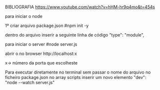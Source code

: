 


BIBLIOGRAFIA 
https://www.youtube.com/watch?v=hHM-hr9q4mo&t=454s

para iniciar o node 

1º criar arquivo  package.json
#npm init -y

dentro do arquivo inserir a seguinte linha de código 
 "type": "module",

 para iniciar o server 
 #node server.js

 abrir o no browser http://localhost:x

 x-> número da porta que escolheste 

 Para executar diretamente no terminal 
 sem passar o nome do arquivo 
 no ficheiro package.json  no array scripts inserir um novo elemento  "dev": "node --watch  server.js"


